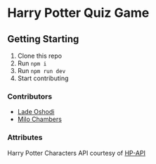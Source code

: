 # Harry Potter Quiz Game

## Getting Starting

1. Clone this repo
2. Run `npm i`
3. Run `npm run dev`
4. Start contributing

### Contributors

- [Lade Oshodi](https://github.com/ladeoshodi)
- [Milo Chambers](https://github.com/milochambers96)

### Attributes

Harry Potter Characters API courtesy of [HP-API](https://hp-api.herokuapp.com/)
